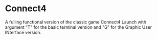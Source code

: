 # Connect4
 A fulling functional version of the classic game Connect4
 Launch with argument "T" for the basic terminal version and "G" for the Graphic User INterface version.
